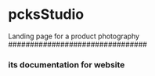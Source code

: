 # pcksStudio
Landing page for a product photography
################################
### its documentation for website
